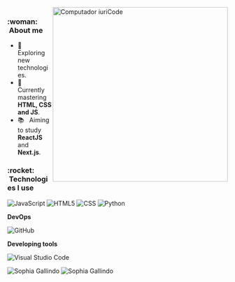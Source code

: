 <img src="https://raw.githubusercontent.com/MicaelliMedeiros/micaellimedeiros/master/image/computer-illustration.png" min-width="400px" max-width="400px" width="400px" align="right" alt="Computador iuriCode">

<h3> :woman: &nbsp;About me </h3>

- 🤔 &nbsp; Exploring new technologies.
- 🌱 &nbsp; Currently mastering **HTML, CSS and JS**.
- 📚 &nbsp; Aiming to study **ReactJS** and **Next.js**.

<h3> :rocket: &nbsp;Technologies I use </h3>



  ![JavaScript](https://img.shields.io/badge/-JavaScript-333333?style=flat&logo=javascript)
  ![HTML5](https://img.shields.io/badge/-HTML5-333333?style=flat&logo=HTML5)
  ![CSS](https://img.shields.io/badge/-CSS-333333?style=flat&logo=CSS3&logoColor=1572B6)
  ![Python](https://img.shields.io/badge/-Python-333333?style=flat&logo=python)
  
  **DevOps**

  ![GitHub](https://img.shields.io/badge/-GitHub-333333?style=flat&logo=github)
  
 **Developing tools**

  ![Visual Studio Code](https://img.shields.io/badge/-Visual%20Studio%20Code-333333?style=flat&logo=visual-studio-code&logoColor=007ACC)
  

<p align="left">
  <img src="https://github-readme-stats.vercel.app/api?username=Sophia-15&theme=dracula" alt="Sophia Gallindo"/>
  <img  src="https://github-readme-stats.vercel.app/api/top-langs/?username=Sophia-15&layout=compact&theme=dracula" alt="Sophia Gallindo" /
</p>



<!---
Sophia-15/Sophia-15 is a ✨ special ✨ repository because its `README.md` (this file) appears on your GitHub profile.
You can click the Preview link to take a look at your changes.
                                                                                                                                                     - 👀 I’m interested in ...
- 🌱 I’m currently learning ...
- 💞️ I’m looking to collaborate on ...
- 📫 How to reach me ...
--->
